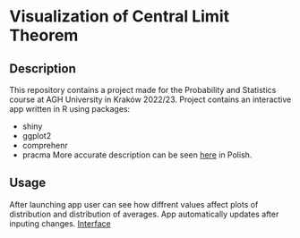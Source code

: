 # Visualization of Central Limit Theorem 
## Description
This repository contains a project made for the Probability and Statistics course at AGH University in Kraków 2022/23. Project contains an interactive app written in R using packages:
- shiny
- ggplot2
- comprehenr
- pracma
More accurate description can be seen [here](https://github.com/pawel002/Statistics-Project/blob/main/statistics.pdf) in Polish. 

## Usage
After launching app user can see how diffrent values affect plots of distribution and distribution of averages. App automatically updates after inputing changes.
[Interface](https://github.com/pawel002/Statistics-Project/blob/main/image.png)
